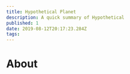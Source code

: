 ```yaml
---
title: Hypothetical Planet
description: A quick summary of Hypothetical
published: 1
date: 2019-08-12T20:17:23.284Z
tags: 
---
```


# About